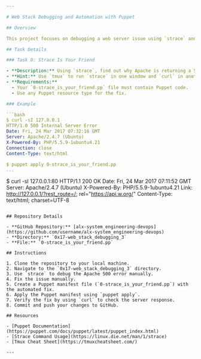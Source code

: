 ```yaml
---

# Web Stack Debugging and Automation with Puppet

## Overview

This project focuses on debugging a web server issue using `strace` and automating the fix using Puppet. The task involves investigating why Apache is returning a 500 error, resolving the issue manually with `strace`, and then automating the fix using Puppet by creating a Puppet manifest file (`0-strace_is_your_friend.pp`).

## Task Details

### Task 0: Strace Is Your Friend

- **Description:** Using `strace`, find out why Apache is returning a 500 error and fix it.
- **Hint:** Use `tmux` to run `strace` in one window and `curl` in another.
- **Requirements:**
  - Your `0-strace_is_your_friend.pp` file must contain Puppet code.
  - Use any Puppet resource type for the fix.

### Example

```bash
$ curl -sI 127.0.0.1
HTTP/1.0 500 Internal Server Error
Date: Fri, 24 Mar 2017 07:32:16 GMT
Server: Apache/2.4.7 (Ubuntu)
X-Powered-By: PHP/5.5.9-1ubuntu4.21
Connection: close
Content-Type: text/html

$ puppet apply 0-strace_is_your_friend.pp
...
```

$ curl -sI 127.0.0.1:80
HTTP/1.1 200 OK
Date: Fri, 24 Mar 2017 07:11:52 GMT
Server: Apache/2.4.7 (Ubuntu)
X-Powered-By: PHP/5.5.9-1ubuntu4.21
Link: <http://127.0.0.1/?rest_route=/>; rel="https://api.w.org/"
Content-Type: text/html; charset=UTF-8
```

## Repository Details

- **GitHub Repository:** [alx-system_engineering-devops](https://github.com/username/alx-system_engineering-devops)
- **Directory:** `0x17-web_stack_debugging_3`
- **File:** `0-strace_is_your_friend.pp`

## Instructions

1. Clone the repository to your local machine.
2. Navigate to the `0x17-web_stack_debugging_3` directory.
3. Use `strace` to debug the Apache 500 error manually.
4. Fix the issue manually.
5. Create a Puppet manifest file (`0-strace_is_your_friend.pp`) with the automated fix.
6. Apply the Puppet manifest using `puppet apply`.
7. Verify the fix by using `curl` to check the server response.
8. Commit and push your changes to GitHub.

## Resources

- [Puppet Documentation](https://puppet.com/docs/puppet/latest/puppet_index.html)
- [Strace Command Usage](https://linux.die.net/man/1/strace)
- [Tmux Cheat Sheet](https://tmuxcheatsheet.com/)

---
